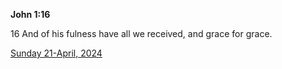 **John 1:16**

16 And of his fulness have all we received, and grace for grace.

[Sunday 21-April, 2024](https://getbible.net/kjv/John/1/16)
